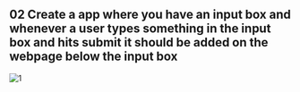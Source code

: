 ## 02 Create a app where you have an input box and whenever a user types something in the input box and hits submit it should be added on the webpage below the input box

![1](https://github.com/Zareel/PPT-Web-Development-Assignments/assets/110910838/0d03b594-cb47-4ce2-a4b8-a619ba4bfab0)
